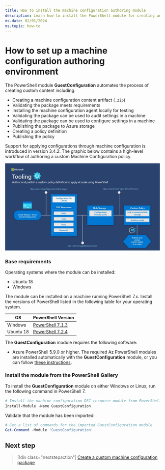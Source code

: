 ```yaml
---
title: How to install the machine configuration authoring module
description: Learn how to install the PowerShell module for creating and testing machine configuration policy definitions and assignments.
ms.date: 02/01/2024
ms.topic: how-to
---
```

# How to set up a machine configuration authoring environment

The PowerShell module **GuestConfiguration** automates the process of creating custom content
including:

- Creating a machine configuration content artifact (`.zip`)
- Validating the package meets requirements
- Installing the machine configuration agent locally for testing
- Validating the package can be used to audit settings in a machine
- Validating the package can be used to configure settings in a machine
- Publishing the package to Azure storage
- Creating a policy definition
- Publishing the policy

Support for applying configurations through machine configuration is introduced in version 3.4.2. The graphic below contains a high-level workflow of authoring a custom Machine Configuration policy.

![A graphic displaying the workflow of deploying a custom Machine Configuration policy. It includes the following steps: modue installation, creation of a configuration file, blob storage, and policy creation.](./CustomPolicy.jpg)

### Base requirements

Operating systems where the module can be installed:

- Ubuntu 18
- Windows

The module can be installed on a machine running PowerShell 7.x. Install the versions of PowerShell
listed in the following table for your operating system.

|    OS     |   PowerShell Version   |
| --------- | ---------------------- |
| Windows   | [PowerShell 7.1.3][01] |
| Ubuntu 18 | [PowerShell 7.2.4][02] |

The **GuestConfiguration** module requires the following software:

- Azure PowerShell 5.9.0 or higher. The required Az PowerShell modules are installed automatically
  with the **GuestConfiguration** module, or you can follow [these instructions][03].


### Install the module from the PowerShell Gallery

To install the **GuestConfiguration** module on either Windows or Linux, run the following command
in PowerShell 7.

```powershell
# Install the machine configuration DSC resource module from PowerShell Gallery
Install-Module -Name GuestConfiguration
```

Validate that the module has been imported:

```powershell
# Get a list of commands for the imported GuestConfiguration module
Get-Command -Module 'GuestConfiguration'
```

## Next step

> [!div class="nextstepaction"]
> [Create a custom machine configuration package](./2-create-package.md)

<!-- Reference link definitions -->
[01]: https://github.com/PowerShell/PowerShell/releases/tag/v7.1.3
[02]: https://github.com/PowerShell/PowerShell/releases/tag/v7.2.4
[03]: /powershell/azure/install-az-ps
